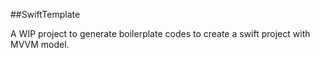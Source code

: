 ##SwiftTemplate

A WIP project to generate boilerplate codes to create a swift project with MVVM model.
